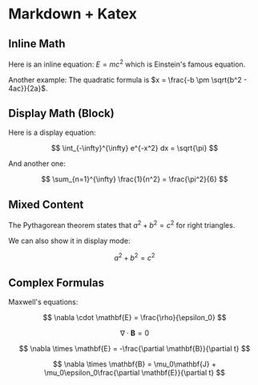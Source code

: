 # Markdown + Katex

## Inline Math

Here is an inline equation: $E = mc^2$ which is Einstein's famous equation.

Another example: The quadratic formula is $x = \frac{-b \pm \sqrt{b^2 - 4ac}}{2a}$.

## Display Math (Block)

Here is a display equation:

$$
\int_{-\infty}^{\infty} e^{-x^2} dx = \sqrt{\pi}
$$

And another one:

$$
\sum_{n=1}^{\infty} \frac{1}{n^2} = \frac{\pi^2}{6}
$$

## Mixed Content

The Pythagorean theorem states that $a^2 + b^2 = c^2$ for right triangles.

We can also show it in display mode:

$$
a^2 + b^2 = c^2
$$

## Complex Formulas

Maxwell's equations:

$$
\nabla \cdot \mathbf{E} = \frac{\rho}{\epsilon_0}
$$

$$
\nabla \cdot \mathbf{B} = 0
$$

$$
\nabla \times \mathbf{E} = -\frac{\partial \mathbf{B}}{\partial t}
$$

$$
\nabla \times \mathbf{B} = \mu_0\mathbf{J} + \mu_0\epsilon_0\frac{\partial \mathbf{E}}{\partial t}
$$

